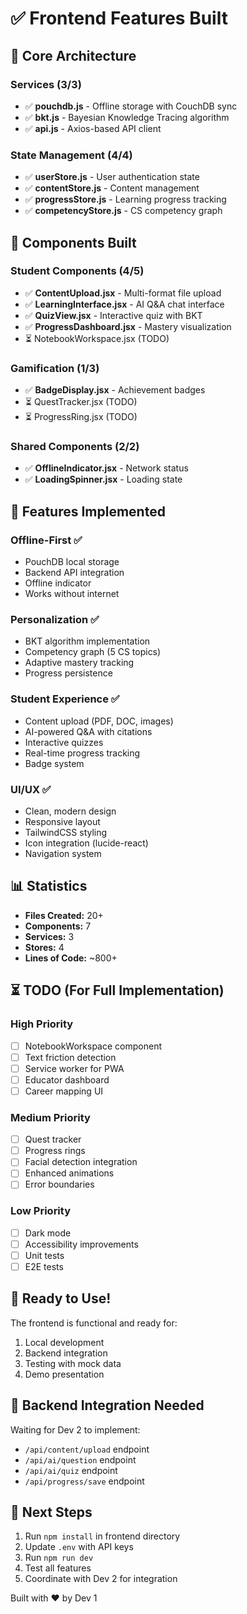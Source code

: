 # ✅ Frontend Features Built

## 🎯 Core Architecture

### Services (3/3)
- ✅ **pouchdb.js** - Offline storage with CouchDB sync
- ✅ **bkt.js** - Bayesian Knowledge Tracing algorithm
- ✅ **api.js** - Axios-based API client

### State Management (4/4)
- ✅ **userStore.js** - User authentication state
- ✅ **contentStore.js** - Content management
- ✅ **progressStore.js** - Learning progress tracking
- ✅ **competencyStore.js** - CS competency graph

## 🎨 Components Built

### Student Components (4/5)
- ✅ **ContentUpload.jsx** - Multi-format file upload
- ✅ **LearningInterface.jsx** - AI Q&A chat interface
- ✅ **QuizView.jsx** - Interactive quiz with BKT
- ✅ **ProgressDashboard.jsx** - Mastery visualization
- ⏳ NotebookWorkspace.jsx (TODO)

### Gamification (1/3)
- ✅ **BadgeDisplay.jsx** - Achievement badges
- ⏳ QuestTracker.jsx (TODO)
- ⏳ ProgressRing.jsx (TODO)

### Shared Components (2/2)
- ✅ **OfflineIndicator.jsx** - Network status
- ✅ **LoadingSpinner.jsx** - Loading state

## 🚀 Features Implemented

### Offline-First ✅
- PouchDB local storage
- Backend API integration
- Offline indicator
- Works without internet

### Personalization ✅
- BKT algorithm implementation
- Competency graph (5 CS topics)
- Adaptive mastery tracking
- Progress persistence

### Student Experience ✅
- Content upload (PDF, DOC, images)
- AI-powered Q&A with citations
- Interactive quizzes
- Real-time progress tracking
- Badge system

### UI/UX ✅
- Clean, modern design
- Responsive layout
- TailwindCSS styling
- Icon integration (lucide-react)
- Navigation system

## 📊 Statistics

- **Files Created:** 20+
- **Components:** 7
- **Services:** 3
- **Stores:** 4
- **Lines of Code:** ~800+

## ⏳ TODO (For Full Implementation)

### High Priority
- [ ] NotebookWorkspace component
- [ ] Text friction detection
- [ ] Service worker for PWA
- [ ] Educator dashboard
- [ ] Career mapping UI

### Medium Priority
- [ ] Quest tracker
- [ ] Progress rings
- [ ] Facial detection integration
- [ ] Enhanced animations
- [ ] Error boundaries

### Low Priority
- [ ] Dark mode
- [ ] Accessibility improvements
- [ ] Unit tests
- [ ] E2E tests

## 🎉 Ready to Use!

The frontend is functional and ready for:
1. Local development
2. Backend integration
3. Testing with mock data
4. Demo presentation

## 🔌 Backend Integration Needed

Waiting for Dev 2 to implement:
- `/api/content/upload` endpoint
- `/api/ai/question` endpoint
- `/api/ai/quiz` endpoint
- `/api/progress/save` endpoint

## 🚀 Next Steps

1. Run `npm install` in frontend directory
2. Update `.env` with API keys
3. Run `npm run dev`
4. Test all features
5. Coordinate with Dev 2 for integration

Built with ❤️ by Dev 1
